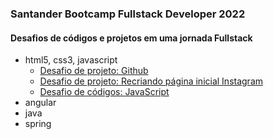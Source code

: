 ### Santander Bootcamp Fullstack Developer 2022

#### Desafios de códigos e projetos em uma jornada Fullstack
- html5, css3, javascript
  - [Desafio de projeto: Github](https://github.com/angelitasantos/dio-desafio-github)
  - [Desafio de projeto: Recriando página inicial Instagram](https://github.com/angelitasantos/dio-class-flexbox)
  - [Desafio de códigos: JavaScript](https://github.com/angelitasantos/dio-bootcamp-santander-fullstack/tree/main/modulo02-html-css-javascript/desafio-de-codigo)
- angular
- java
- spring
